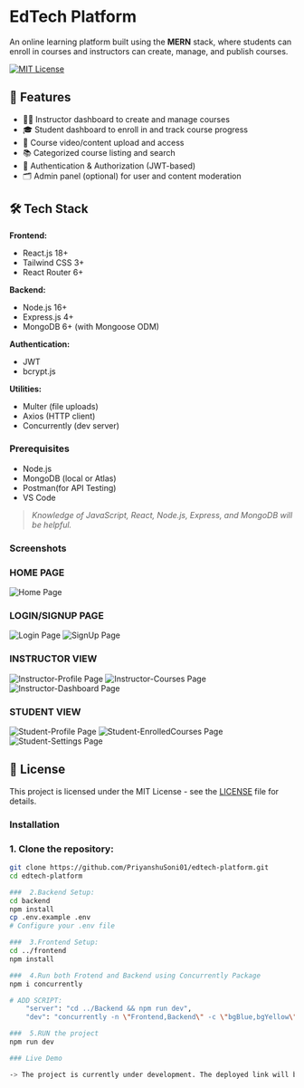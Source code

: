 # EdTech Platform

An online learning platform built using the **MERN** stack, where students can enroll in courses and instructors can create, manage, and publish courses.

[![MIT License](https://img.shields.io/badge/License-MIT-green.svg)](LICENSE.txt)

## 🚀 Features

- 👨‍🏫 Instructor dashboard to create and manage courses
- 🎓 Student dashboard to enroll in and track course progress
- 🧠 Course video/content upload and access
- 📚 Categorized course listing and search
- 🔐 Authentication & Authorization (JWT-based)
- 🗂️ Admin panel (optional) for user and content moderation

## 🛠️ Tech Stack

**Frontend:**
- React.js 18+
- Tailwind CSS 3+
- React Router 6+

**Backend:**
- Node.js 16+
- Express.js 4+
- MongoDB 6+ (with Mongoose ODM)

**Authentication:**
- JWT
- bcrypt.js

**Utilities:**
- Multer (file uploads)
- Axios (HTTP client)
- Concurrently (dev server)


### Prerequisites

- Node.js
- MongoDB (local or Atlas)
- Postman(for API Testing)
- VS Code


> _Knowledge of JavaScript, React, Node.js, Express, and MongoDB will be helpful._

### Screenshots

### HOME PAGE 
![Home Page](./screenshots/home.png)

### LOGIN/SIGNUP PAGE
![Login Page](./screenshots/login%20page.png)
![SignUp Page](./screenshots/signup%20page.png)

### INSTRUCTOR VIEW
![Instructor-Profile Page](./screenshots/instructor-%20myprofile.png)
![Instructor-Courses Page](./screenshots/instructor-courses.png)
![Instructor-Dashboard Page](./screenshots/instructor-dashboard.png)

### STUDENT VIEW
![Student-Profile Page](./screenshots/student-profile.png)
![Student-EnrolledCourses Page](./screenshots/student-courses.png)
![Student-Settings Page](./screenshots/student-settings.png)

## 📜 License

This project is licensed under the MIT License - see the [LICENSE](LICENSE.txt) file for details.

### Installation

### 1. Clone the repository:

```bash
git clone https://github.com/PriyanshuSoni01/edtech-platform.git
cd edtech-platform

###  2.Backend Setup:
cd backend
npm install
cp .env.example .env
# Configure your .env file

###  3.Frontend Setup:
cd ../frontend
npm install

###  4.Run both Frotend and Backend using Concurrently Package 
npm i concurrently

# ADD SCRIPT:
    "server": "cd ../Backend && npm run dev",
    "dev": "concurrently -n \"Frontend,Backend\" -c \"bgBlue,bgYellow\" \"npm start\" \"npm run server\""

###  5.RUN the project
npm run dev

### Live Demo

-> The project is currently under development. The deployed link will be added here once it's live._


